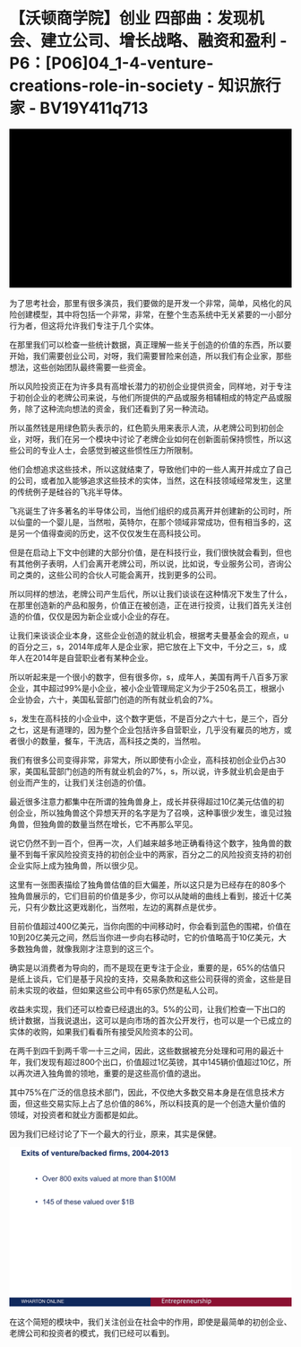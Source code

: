 # 【沃顿商学院】创业 四部曲：发现机会、建立公司、增长战略、融资和盈利 - P6：[P06]04_1-4-venture-creations-role-in-society - 知识旅行家 - BV19Y411q713

![](img/0fe39410c115342ca85051d158d86c68_0.png)

为了思考社会，那里有很多演员，我们要做的是开发一个非常，简单，风格化的风险创建模型，其中将包括一个非常，非常，在整个生态系统中无关紧要的一小部分行为者，但这将允许我们专注于几个实体。

在那里我们可以检查一些统计数据，真正理解一些关于创造的价值的东西，所以要开始，我们需要创业公司，对呀，我们需要冒险来创造，所以我们有企业家，那些想法，这些创始团队最终需要一些资金。

所以风险投资正在为许多具有高增长潜力的初创企业提供资金，同样地，对于专注于初创企业的老牌公司来说，与他们所提供的产品或服务相辅相成的特定产品或服务，除了这种流向想法的资金，我们还看到了另一种流动。

所以虽然钱是用绿色箭头表示的，红色箭头用来表示人流，从老牌公司到初创企业，对呀，我们在另一个模块中讨论了老牌企业如何在创新面前保持惯性，所以这些公司的专业人士，会感觉到被这些惯性压力所限制。

他们会想追求这些技术，所以这就结束了，导致他们中的一些人离开并成立了自己的公司，或者加入能够追求这些技术的实体，当然，这在科技领域经常发生，这里的传统例子是硅谷的飞兆半导体。

飞兆诞生了许多著名的半导体公司，当他们组织的成员离开并创建新的公司时，所以仙童的一个婴儿是，当然啦，英特尔，在那个领域非常成功，但有相当多的，这是另一个值得查阅的历史，这不仅仅发生在高科技公司。

但是在启动上下文中创建的大部分价值，是在科技行业，我们很快就会看到，但也有其他例子表明，人们会离开老牌公司，所以说，比如说，专业服务公司，咨询公司之类的，这些公司的合伙人可能会离开，找到更多的公司。

所以同样的想法，老牌公司产生后代，所以让我们谈谈在这种情况下发生了什么，在那里创造新的产品和服务，价值正在被创造，正在进行投资，让我们首先关注创造的价值，仅仅是因为新企业或小企业的存在。

让我们来谈谈企业本身，这些企业创造的就业机会，根据考夫曼基金会的观点，u的百分之三，s，2014年成年人是企业家，把它放在上下文中，千分之三，s，成年人在2014年是自营职业者有某种企业。

所以听起来是一个很小的数字，但有很多你，s，成年人，美国有两千八百多万家企业，其中超过99%是小企业，被小企业管理局定义为少于250名员工，根据小企业协会，六十，美国私营部门创造的所有就业机会的7%。

s，发生在高科技的小企业中，这个数字更低，不是百分之六十七，是三个，百分之七，这是有道理的，因为整个企业包括许多自营职业，几乎没有雇员的地方，或者很小的数量，餐车，干洗店，高科技之类的，当然啦。

我们有很多公司变得非常，非常大，所以即使有小企业，高科技初创企业仍占30家，美国私营部门创造的所有就业机会的7%，s，所以说，许多就业机会是由于创业而产生的，让我们关注创造的价值。

最近很多注意力都集中在所谓的独角兽身上，成长并获得超过10亿美元估值的初创企业，所以独角兽这个异想天开的名字是为了召唤，这种事很少发生，谁见过独角兽，但独角兽的数量当然在增长，它不再那么罕见。

说它仍然不到一百个，但再一次，人们越来越多地正确看待这个数字，独角兽的数量不到每千家风险投资支持的初创企业中的两家，百分之二的风险投资支持的初创企业实际上成为独角兽，所以很少见。

这里有一张图表描绘了独角兽估值的巨大偏差，所以这只是为已经存在的80多个独角兽展示的，它们目前的价值是多少，你可以从陡峭的曲线上看到，接近十亿美元，只有少数比这更戏剧化，当然啦，左边的离群点是优步。

目前价值超过400亿美元，当你向图的中间移动时，你会看到蓝色的围裙，价值在10到20亿美元之间，然后当你进一步向右移动时，它的价值略高于10亿美元，大多数独角兽，就像我刚才注意到的这三个。

确实是以消费者为导向的，而不是现在更专注于企业，重要的是，65%的估值只是纸上谈兵，它们是基于风投的支持，交易条款和这些公司获得的资金，这些是目前未实现的收益，但如果这些公司中有65家仍然是私人公司。

收益未实现，我们还可以检查已经退出的3。5%的公司，让我们检查一下出口的统计数据，当我说退出，这可以是向市场的首次公开发行，也可以是一个已成立的实体的收购，如果我们看看所有接受风险资本的公司。

在两千到四千到两千零一十三之间，因此，这些数据被充分处理和可用的最近十年，我们发现有超过800个出口，价值超过1亿英镑，其中145辆价值超过10亿，所以再次进入独角兽的领地，重要的是这些高价值的退出。

其中75%在广泛的信息技术部门，因此，不仅绝大多数交易本身是在信息技术方面，但这些交易实际上占了总价值的86%，所以科技真的是一个创造大量价值的领域，对投资者和就业方面都是如此。

因为我们已经讨论了下一个最大的行业，原来，其实是保健。

![](img/0fe39410c115342ca85051d158d86c68_2.png)

在这个简短的模块中，我们关注创业在社会中的作用，即使是最简单的初创企业、老牌公司和投资者的模式，我们已经可以看到。
